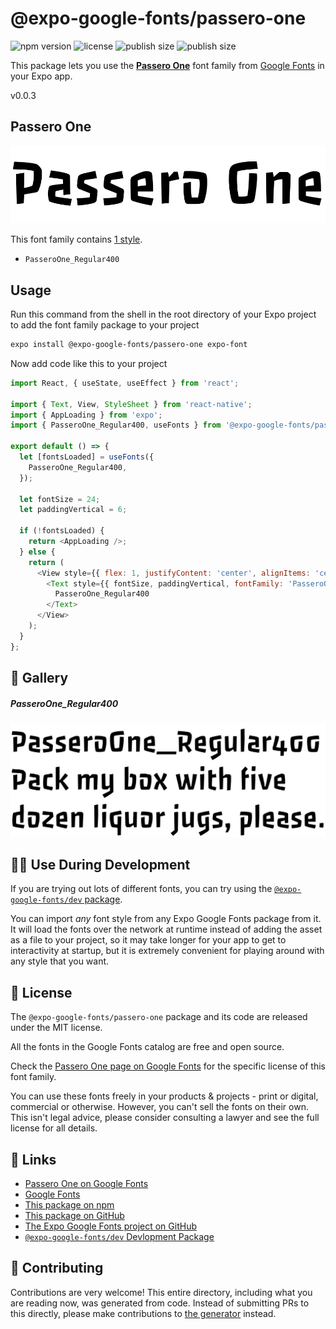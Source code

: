 # @expo-google-fonts/passero-one

![npm version](https://flat.badgen.net/npm/v/@expo-google-fonts/passero-one)
![license](https://flat.badgen.net/github/license/expo/google-fonts)
![publish size](https://flat.badgen.net/packagephobia/install/@expo-google-fonts/passero-one)
![publish size](https://flat.badgen.net/packagephobia/publish/@expo-google-fonts/passero-one)

This package lets you use the [**Passero One**](https://fonts.google.com/specimen/Passero+One) font family from [Google Fonts](https://fonts.google.com/) in your Expo app.

v0.0.3

## Passero One

![Passero One](./font-family.png)

This font family contains [1 style](#-gallery).

- `PasseroOne_Regular400`

## Usage

Run this command from the shell in the root directory of your Expo project to add the font family package to your project
```sh
expo install @expo-google-fonts/passero-one expo-font
```

Now add code like this to your project
```js
import React, { useState, useEffect } from 'react';

import { Text, View, StyleSheet } from 'react-native';
import { AppLoading } from 'expo';
import { PasseroOne_Regular400, useFonts } from '@expo-google-fonts/passero-one';

export default () => {
  let [fontsLoaded] = useFonts({
    PasseroOne_Regular400,
  });

  let fontSize = 24;
  let paddingVertical = 6;

  if (!fontsLoaded) {
    return <AppLoading />;
  } else {
    return (
      <View style={{ flex: 1, justifyContent: 'center', alignItems: 'center' }}>
        <Text style={{ fontSize, paddingVertical, fontFamily: 'PasseroOne_Regular400' }}>
          PasseroOne_Regular400
        </Text>
      </View>
    );
  }
};

```

## 🔡 Gallery

##### PasseroOne_Regular400
![PasseroOne_Regular400](./b2d19067da678681f5952e5350d1924a2ac5a8a03eda9d27347e43a3ce35f8ad.ttf.png)


## 👩‍💻 Use During Development

If you are trying out lots of different fonts, you can try using the [`@expo-google-fonts/dev` package](https://github.com/expo/google-fonts/tree/master/font-packages/dev#readme).

You can import *any* font style from any Expo Google Fonts package from it. It will load the fonts
over the network at runtime instead of adding the asset as a file to your project, so it may take longer
for your app to get to interactivity at startup, but it is extremely convenient
for playing around with any style that you want.

## 📖 License

The `@expo-google-fonts/passero-one` package and its code are released under the MIT license.

All the fonts in the Google Fonts catalog are free and open source.

Check the [Passero One page on Google Fonts](https://fonts.google.com/specimen/Passero+One) for the specific license of this font family.

You can use these fonts freely in your products & projects - print or digital, commercial or otherwise. However, you can't sell the fonts on their own. This isn't legal advice, please consider consulting a lawyer and see the full license for all details.

## 🔗 Links

- [Passero One on Google Fonts](https://fonts.google.com/specimen/Passero+One)
- [Google Fonts](https://fonts.google.com/)
- [This package on npm](https://www.npmjs.com/package/@expo-google-fonts/passero-one)
- [This package on GitHub](https://github.com/expo/google-fonts/tree/master/font-packages/passero-one)
- [The Expo Google Fonts project on GitHub](https://github.com/expo/google-fonts)
- [`@expo-google-fonts/dev` Devlopment Package](https://github.com/expo/google-fonts/tree/master/font-packages/dev)


## 🤝 Contributing

Contributions are very welcome! This entire directory, including what you are reading now, was generated from code. Instead of submitting PRs to this directly, please make contributions to [the generator](https://github.com/expo/google-fonts/tree/master/packages/generator) instead.
